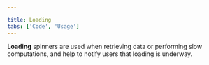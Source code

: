 ```yaml
---

title: Loading
tabs: ['Code', 'Usage']
---
```


**Loading** spinners are used when retrieving data or performing slow computations, and help to notify users that loading is underway.

<component 
    name="Loading"
    component="loading" 
    variation="loading"
    experimental="true"
    >
</component>
<component 
    name=" Experimental Loading"
    component="loading" 
    variation="loading--small"
    experimental="true"
    >
</component>
<component-docs component="loading" experimental="true"></component-docs>
